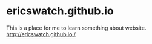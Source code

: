 ericswatch.github.io
====================
This is a place for me to learn something about website.
http://ericswatch.github.io./
